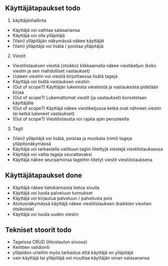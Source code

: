 ## Käyttäjätapaukset todo

1) käyttäjänhallinta
  * Käyttäjä voi vaihtaa salasanansa
  * Käyttäjä voi olla ylläpitäjä
  * (Vain) ylläpitäjän näkymässä näkee käyttäjät
  * (Vain) ylläpitäjä voi lisätä / poistaa ylläpitäjiä 

2) Viestit
  * Viestilistauksen viestiä (otsikko) klikkaamalla näkee viestiketjun (koko viestin ja sen mahdolliset vastaukset)
  * Uuteen viestiin voi viestiä kirjoittaessa lisätä tageja
  * Käyttäjä voi lisätä vastauksen viestiin
  * (Out of scope?) Käyttäjän lukemista viesteistä ja vastauksista pidetään kirjaa
  * (Out of scope?) Lukemattomat viestit (ja vastaukset) korostetaan käyttäjälle  
  * (Out of scope?) Käyttäjä näkee viestiketjussa ketkä ovat nähneet viestin (ei ketkä lukeneet vastaukset)
  * (Out of scope?) Viestilistausta voi rajata ajan perusteella

3) Tagit
  * (Vain) ylläpitäjä voi lisätä, poistaa ja muokata (nimi) tageja ylläpitonäkymässä
  * Käyttäjä voi tarkastella valittuun tagiin liitettyjä viestejä viestilistauksessa
  * Käyttäjä voi valita tageja seurattavaksi
  * Käyttäjä näkee seuraamiinsa tageihin liitetyt viestit viestilistauksena

## Käyttäjätapaukset done
  * Käyttäjä näkee tietokannasta tietoa sivulla
  * Käyttäjä voi luoda palveluun tunnukset
  * Käyttäjä voi kirjautua palveluun / palvelusta pois
  * Aloitusnäkymässä käyttäjä näkee viestilistauksen (kaikkien viestien otsikoista)
  * Käyttäjä voi luoda uuden viestin

## Tekniset stoorit todo 
  * Tageissa CRUD (liitostaulun siivous)
  * Kenttien validointi
  * ylläpidon urleihin myös tarkastus että käyttäjä on ylläpitäjä
  * vain käyttäjä tai ylläpitäjä voi muuttaa käyttäjän oman salasanansa